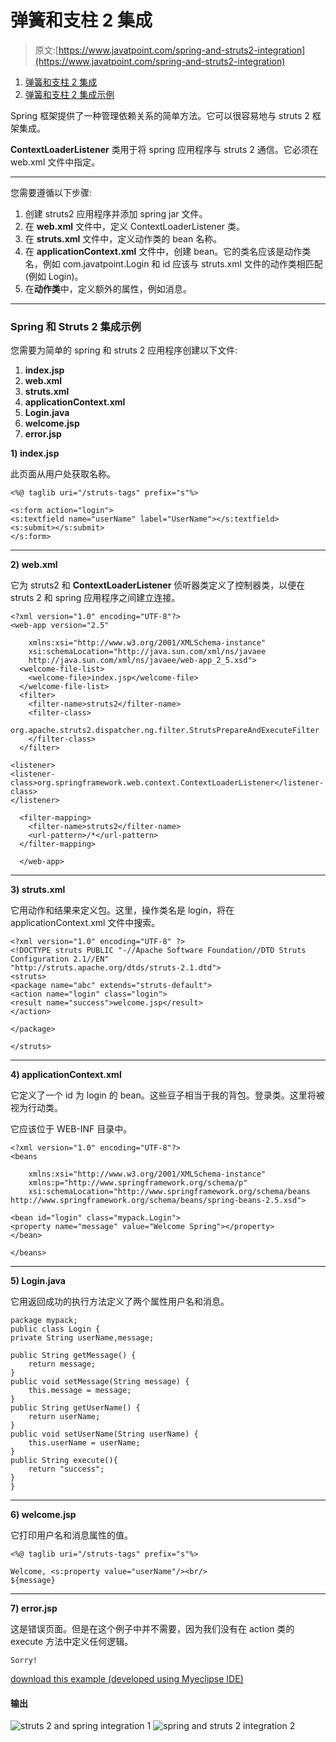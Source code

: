 # 弹簧和支柱 2 集成

> 原文:[https://www.javatpoint.com/spring-and-struts2-integration](https://www.javatpoint.com/spring-and-struts2-integration)

1.  [弹簧和支柱 2 集成](#)
2.  [弹簧和支柱 2 集成示例](#ex)

Spring 框架提供了一种管理依赖关系的简单方法。它可以很容易地与 struts 2 框架集成。

**ContextLoaderListener** 类用于将 spring 应用程序与 struts 2 通信。它必须在 web.xml 文件中指定。

* * *

您需要遵循以下步骤:

1.  创建 struts2 应用程序并添加 spring jar 文件。
2.  在 **web.xml** 文件中，定义 ContextLoaderListener 类。
3.  在 **struts.xml** 文件中，定义动作类的 bean 名称。
4.  在 **applicationContext.xml** 文件中，创建 bean。它的类名应该是动作类名，例如 com.javatpoint.Login 和 id 应该与 struts.xml 文件的动作类相匹配(例如 Login)。
5.  在**动作类**中，定义额外的属性，例如消息。

* * *

### Spring 和 Struts 2 集成示例

您需要为简单的 spring 和 struts 2 应用程序创建以下文件:

1.  **index.jsp**
2.  **web.xml**
3.  **struts.xml**
4.  **applicationContext.xml**
5.  **Login.java**
6.  **welcome.jsp**
7.  **error.jsp**

**1) index.jsp**

此页面从用户处获取名称。

```
<%@ taglib uri="/struts-tags" prefix="s"%>

<s:form action="login">
<s:textfield name="userName" label="UserName"></s:textfield>
<s:submit></s:submit>
</s:form>

```

* * *

**2) web.xml**

它为 struts2 和 **ContextLoaderListener** 侦听器类定义了控制器类，以便在 struts 2 和 spring 应用程序之间建立连接。

```
<?xml version="1.0" encoding="UTF-8"?>
<web-app version="2.5" 

	xmlns:xsi="http://www.w3.org/2001/XMLSchema-instance" 
	xsi:schemaLocation="http://java.sun.com/xml/ns/javaee 
	http://java.sun.com/xml/ns/javaee/web-app_2_5.xsd">
  <welcome-file-list>
    <welcome-file>index.jsp</welcome-file>
  </welcome-file-list>
  <filter>
  	<filter-name>struts2</filter-name>
  	<filter-class>
  		org.apache.struts2.dispatcher.ng.filter.StrutsPrepareAndExecuteFilter
  	</filter-class>
  </filter>

<listener> 
<listener-class>org.springframework.web.context.ContextLoaderListener</listener-class> 
</listener> 

  <filter-mapping>
  	<filter-name>struts2</filter-name>
  	<url-pattern>/*</url-pattern>
  </filter-mapping>

  </web-app>

```

* * *

**3) struts.xml**

它用动作和结果来定义包。这里，操作类名是 login，将在 applicationContext.xml 文件中搜索。

```
<?xml version="1.0" encoding="UTF-8" ?>
<!DOCTYPE struts PUBLIC "-//Apache Software Foundation//DTD Struts Configuration 2.1//EN" 
"http://struts.apache.org/dtds/struts-2.1.dtd">
<struts>
<package name="abc" extends="struts-default">
<action name="login" class="login">
<result name="success">welcome.jsp</result>
</action>

</package>

</struts>    

```

* * *

**4) applicationContext.xml**

它定义了一个 id 为 login 的 bean。这些豆子相当于我的背包。登录类。这里将被视为行动类。

它应该位于 WEB-INF 目录中。

```
<?xml version="1.0" encoding="UTF-8"?>
<beans

	xmlns:xsi="http://www.w3.org/2001/XMLSchema-instance"
	xmlns:p="http://www.springframework.org/schema/p"
	xsi:schemaLocation="http://www.springframework.org/schema/beans 
http://www.springframework.org/schema/beans/spring-beans-2.5.xsd">

<bean id="login" class="mypack.Login">
<property name="message" value="Welcome Spring"></property>
</bean>

</beans>

```

* * *

**5) Login.java**

它用返回成功的执行方法定义了两个属性用户名和消息。

```
package mypack;
public class Login {
private String userName,message;

public String getMessage() {
	return message;
}
public void setMessage(String message) {
	this.message = message;
}
public String getUserName() {
	return userName;
}
public void setUserName(String userName) {
	this.userName = userName;
}
public String execute(){
	return "success";
}
}

```

* * *

**6) welcome.jsp**

它打印用户名和消息属性的值。

```
<%@ taglib uri="/struts-tags" prefix="s"%>

Welcome, <s:property value="userName"/><br/>
${message} 

```

* * *

**7) error.jsp**

这是错误页面。但是在这个例子中并不需要，因为我们没有在 action 类的 execute 方法中定义任何逻辑。

```
Sorry! 

```

[download this example (developed using Myeclipse IDE)](https://static.javatpoint.com/src/sp/strutsInteg.zip)

#### 输出

![struts 2 and spring integration 1](../Images/0dc03d7a224a8290d9e443a5aa0042e7.png)
![spring and struts 2 integration 2](../Images/8817cbf39000d214a8f11df17af9087e.png)